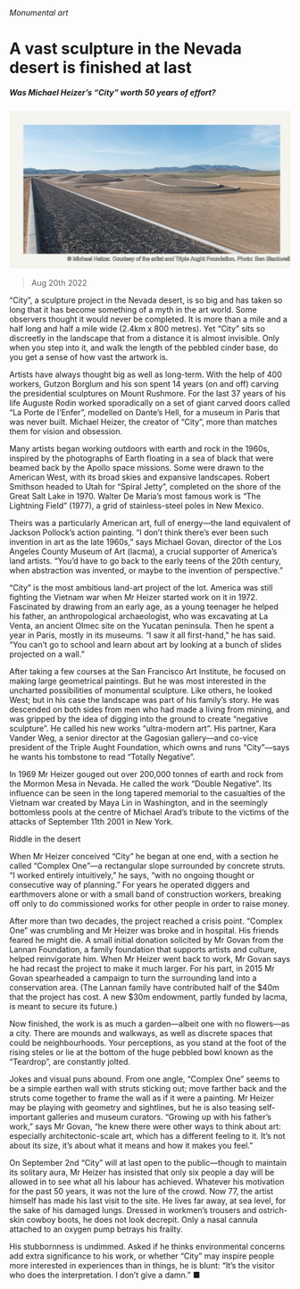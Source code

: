 ###### Monumental art

# A vast sculpture in the Nevada desert is finished at last 

##### Was Michael Heizer’s “City” worth 50 years of effort? 

![image](images/20220820_CUP509.jpg) 

> Aug 20th 2022 

“City”, a sculpture project in the Nevada desert, is so big and has taken so long that it has become something of a myth in the art world. Some observers thought it would never be completed. It is more than a mile and a half long and half a mile wide (2.4km x 800 metres). Yet “City” sits so discreetly in the landscape that from a distance it is almost invisible. Only when you step into it, and walk the length of the pebbled cinder base, do you get a sense of how vast the artwork is.

Artists have always thought big as well as long-term. With the help of 400 workers, Gutzon Borglum and his son spent 14 years (on and off) carving the presidential sculptures on Mount Rushmore. For the last 37 years of his life Auguste Rodin worked sporadically on a set of giant carved doors called “La Porte de l’Enfer”, modelled on Dante’s Hell, for a museum in Paris that was never built. Michael Heizer, the creator of “City”, more than matches them for vision and obsession.

Many artists began working outdoors with earth and rock in the 1960s, inspired by the photographs of Earth floating in a sea of black that were beamed back by the Apollo space missions. Some were drawn to the American West, with its broad skies and expansive landscapes. Robert Smithson headed to Utah for “Spiral Jetty”, completed on the shore of the Great Salt Lake in 1970. Walter De Maria’s most famous work is “The Lightning Field” (1977), a grid of stainless-steel poles in New Mexico.

Theirs was a particularly American art, full of energy—the land equivalent of Jackson Pollock’s action painting. “I don’t think there’s ever been such invention in art as the late 1960s,” says Michael Govan, director of the Los Angeles County Museum of Art (lacma), a crucial supporter of America’s land artists. “You’d have to go back to the early teens of the 20th century, when abstraction was invented, or maybe to the invention of perspective.”

“City” is the most ambitious land-art project of the lot. America was still fighting the Vietnam war when Mr Heizer started work on it in 1972. Fascinated by drawing from an early age, as a young teenager he helped his father, an anthropological archaeologist, who was excavating at La Venta, an ancient Olmec site on the Yucatan peninsula. Then he spent a year in Paris, mostly in its museums. “I saw it all first-hand,” he has said. “You can’t go to school and learn about art by looking at a bunch of slides projected on a wall.”

After taking a few courses at the San Francisco Art Institute, he focused on making large geometrical paintings. But he was most interested in the uncharted possibilities of monumental sculpture. Like others, he looked West; but in his case the landscape was part of his family’s story. He was descended on both sides from men who had made a living from mining, and was gripped by the idea of digging into the ground to create “negative sculpture”. He called his new works “ultra-modern art”. His partner, Kara Vander Weg, a senior director at the Gagosian gallery—and co-vice president of the Triple Aught Foundation, which owns and runs “City”—says he wants his tombstone to read “Totally Negative”. 

In 1969 Mr Heizer gouged out over 200,000 tonnes of earth and rock from the Mormon Mesa in Nevada. He called the work “Double Negative”. Its influence can be seen in the long tapered memorial to the casualties of the Vietnam war created by Maya Lin in Washington, and in the seemingly bottomless pools at the centre of Michael Arad’s tribute to the victims of the attacks of September 11th 2001 in New York.

Riddle in the desert

When Mr Heizer conceived “City” he began at one end, with a section he called “Complex One”—a rectangular slope surrounded by concrete struts. “I worked entirely intuitively,” he says, “with no ongoing thought or consecutive way of planning.” For years he operated diggers and earthmovers alone or with a small band of construction workers, breaking off only to do commissioned works for other people in order to raise money.

After more than two decades, the project reached a crisis point. “Complex One” was crumbling and Mr Heizer was broke and in hospital. His friends feared he might die. A small initial donation solicited by Mr Govan from the Lannan Foundation, a family foundation that supports artists and culture, helped reinvigorate him. When Mr Heizer went back to work, Mr Govan says he had recast the project to make it much larger. For his part, in 2015 Mr Govan spearheaded a campaign to turn the surrounding land into a conservation area. (The Lannan family have contributed half of the $40m that the project has cost. A new $30m endowment, partly funded by lacma, is meant to secure its future.) 

Now finished, the work is as much a garden—albeit one with no flowers—as a city. There are mounds and walkways, as well as discrete spaces that could be neighbourhoods. Your perceptions, as you stand at the foot of the rising steles or lie at the bottom of the huge pebbled bowl known as the “Teardrop”, are constantly jolted.

Jokes and visual puns abound. From one angle, “Complex One” seems to be a simple earthen wall with struts sticking out; move farther back and the struts come together to frame the wall as if it were a painting. Mr Heizer may be playing with geometry and sightlines, but he is also teasing self-important galleries and museum curators. “Growing up with his father’s work,” says Mr Govan, “he knew there were other ways to think about art: especially architectonic-scale art, which has a different feeling to it. It’s not about its size, it’s about what it means and how it makes you feel.”

On September 2nd “City” will at last open to the public—though to maintain its solitary aura, Mr Heizer has insisted that only six people a day will be allowed in to see what all his labour has achieved. Whatever his motivation for the past 50 years, it was not the lure of the crowd. Now 77, the artist himself has made his last visit to the site. He lives far away, at sea level, for the sake of his damaged lungs. Dressed in workmen’s trousers and ostrich-skin cowboy boots, he does not look decrepit. Only a nasal cannula attached to an oxygen pump betrays his frailty.

His stubbornness is undimmed. Asked if he thinks environmental concerns add extra significance to his work, or whether “City” may inspire people more interested in experiences than in things, he is blunt: “It’s the visitor who does the interpretation. I don’t give a damn.” ■

